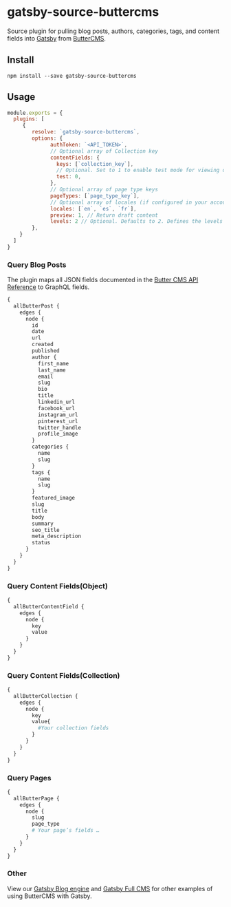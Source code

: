 # gatsby-source-buttercms

Source plugin for pulling blog posts, authors, categories, tags, and content fields into [Gatsby](https://www.gatsbyjs.org/) from [ButterCMS](https://buttercms.com/).

## Install

`npm install --save gatsby-source-buttercms`

## Usage

```JavaScript
module.exports = {
  plugins: [
     {
        resolve: `gatsby-source-buttercms`,
        options: {
              authToken: `<API_TOKEN>`,
              // Optional array of Collection key 
              contentFields: {
                keys: [`collection_key`],
                // Optional. Set to 1 to enable test mode for viewing draft content.
                test: 0,
              },
              // Optional array of page type keys
              pageTypes: [`page_type_key`],
              // Optional array of locales (if configured in your account)
              locales: [`en`, `es`, `fr`],
              preview: 1, // Return draft content
              levels: 2 // Optional. Defaults to 2. Defines the levels of relationships to serialize
        },
    }
  ]
}
```

### Query Blog Posts

The plugin maps all JSON fields documented in the [Butter CMS API Reference](https://buttercms.com/docs/api/#blog-engine) to GraphQL fields.

```GraphQL
{
  allButterPost {
    edges {
      node {
        id
        date
        url
        created
        published
        author {
          first_name
          last_name
          email
          slug
          bio
          title
          linkedin_url
          facebook_url
          instagram_url
          pinterest_url
          twitter_handle
          profile_image
        }
        categories {
          name
          slug
        }
        tags {
          name
          slug
        }
        featured_image
        slug
        title
        body
        summary
        seo_title
        meta_description
        status
      }
    }
  }
}
```

### Query Content Fields(Object)

```GraphQL
{
  allButterContentField {
    edges {
      node {
        key
        value
      }
    }
  }
}
```

### Query Content Fields(Collection)

```GraphQL
{
  allButterCollection {
    edges {
      node {
        key
        value{
          #Your collection fields
        }
      }
    }
  }
}
```

### Query Pages

```GraphQL
{
  allButterPage {
    edges {
      node {
        slug
        page_type
        # Your page’s fields …
      }
    }
  }
}
```

### Other

View our [Gatsby Blog engine](https://buttercms.com/gatsbyjs-blog-engine/) and [Gatsby Full CMS](https://buttercms.com/gatsbyjs-cms/) for other examples of using ButterCMS with Gatsby.
